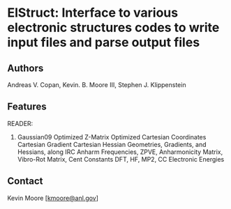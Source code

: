 # ElStruct: Interface to various electronic structures codes to write input files and parse output files

## Authors
Andreas V. Copan, Kevin. B. Moore III, Stephen J. Klippenstein

## Features
READER:
1. Gaussian09
   Optimized Z-Matrix 
   Optimized Cartesian Coordinates
   Cartesian Gradient
   Cartesian Hessian
   Geometries, Gradients, and Hessians, along IRC
   Anharm Frequencies, ZPVE, Anharmonicity Matrix, Vibro-Rot Matrix, Cent Constants
   DFT, HF, MP2, CC Electronic Energies
   

## Contact 
Kevin Moore [kmoore@anl.gov]
